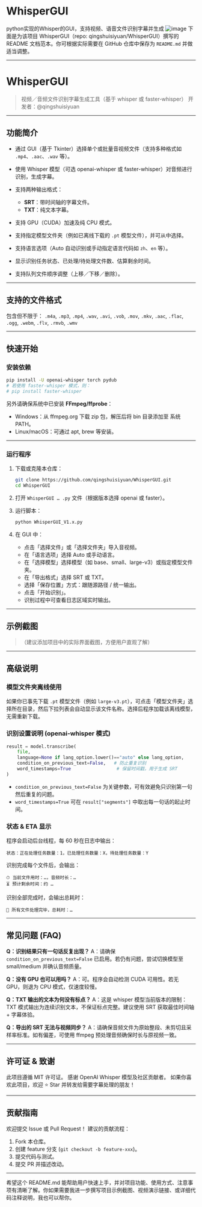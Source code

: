 # WhisperGUI
python实现的Whisper的GUI，支持视频、语音文件识别字幕并生成
![image](https://github.com/user-attachments/assets/f7b13ac6-ddcc-4531-8279-1459fd1451f4) 
下面是为该项目 WhisperGUI（repo: qingshuisiyuan/WhisperGUI）撰写的 README 文档范本。你可根据实际需要在 GitHub 仓库中保存为 `README.md` 并做适当调整。

---

# WhisperGUI

> 视频／音频文件识别字幕生成工具（基于 whisper 或 faster‑whisper）
> 开发者：@qingshuisiyuan

---

## 功能简介

* 通过 GUI（基于 Tkinter）选择单个或批量音视频文件（支持多种格式如 `.mp4`、`.aac`、`.wav` 等）。
* 使用 Whisper 模型（可选 openai-whisper 或 faster-whisper）对音频进行识别，生成字幕。
* 支持两种输出格式：

  * **SRT**：带时间轴的字幕文件。
  * **TXT**：纯文本字幕。
* 支持 GPU（CUDA）加速及纯 CPU 模式。
* 支持指定模型文件夹（例如已离线下载的 `.pt` 模型文件），并可从中选择。
* 支持语言选项（Auto 自动识别或手动指定语言代码如 `zh`、`en` 等）。
* 显示识别任务状态、已处理/待处理文件数、估算剩余时间。
* 支持队列文件顺序调整（上移／下移／删除）。

---

## 支持的文件格式

包含但不限于：
`.m4a`, `.mp3`, `.mp4`, `.wav`, `.avi`, `.vob`, `.mov`, `.mkv`,
`.aac`, `.flac`, `.ogg`, `.webm`, `.flv`, `.rmvb`, `.wmv`

---

## 快速开始

### 安装依赖

```bash
pip install -U openai-whisper torch pydub
# 若使用 faster-whisper 模式，则：
# pip install faster-whisper
```

另外请确保系统中已安装 **FFmpeg/ffprobe**：

* Windows：从 ffmpeg.org 下载 zip 包，解压后将 bin 目录添加至 系统 PATH。
* Linux/macOS：可通过 apt, brew 等安装。

---

### 运行程序

1. 下载或克隆本仓库：

   ```bash
   git clone https://github.com/qingshuisiyuan/WhisperGUI.git
   cd WhisperGUI
   ```
2. 打开 `WhisperGUI … .py` 文件（根据版本选择 openai 或 faster）。
3. 运行脚本：

   ```bash
   python WhisperGUI_V1.x.py
   ```
4. 在 GUI 中：

   * 点击「选择文件」或「选择文件夹」导入音视频。
   * 在「语言选项」选择 Auto 或手动语言。
   * 在「选择模型」选择模型（如 base、small、large-v3）或指定模型文件夹。
   * 在「导出格式」选择 SRT 或 TXT。
   * 选择「保存位置」方式：跟随源路径 / 统一输出。
   * 点击「开始识别」。
   * 识别过程中可查看日志区域实时输出。

---

## 示例截图

> （建议添加项目中的实际界面截图，方便用户直观了解）

---

## 高级说明

### 模型文件夹离线使用

如果你已事先下载 `.pt` 模型文件（例如 `large-v3.pt`），可点击「模型文件夹」选择所在目录，然后下拉列表会自动显示该文件名称。选择后程序加载该离线模型，无需重新下载。

### 识别设置说明 (openai-whisper 模式)

```python
result = model.transcribe(
    file,
    language=None if lang_option.lower()=="auto" else lang_option,
    condition_on_previous_text=False,   # 防止重复识别
    word_timestamps=True                 # 保留时间戳，用于生成 SRT
)
```

* `condition_on_previous_text=False` 为关键参数，可有效避免只识别第一句然后重复的问题。
* `word_timestamps=True` 可在 `result["segments"]` 中取出每一句话的起止时间。

### 状态 & ETA 显示

程序会启动后台线程，每 60 秒在日志中输出：

```
状态：正在处理任务数量：1，已处理任务数量：X，待处理任务数量：Y
```

识别完成每个文件后，会输出：

```
⏱ 当前文件用时：…，音频时长：…  
⏳ 预计剩余时间：约 …
```

识别全部完成时，会输出总耗时：

```
🎉 所有文件处理完毕，总耗时：…
```

---

## 常见问题 (FAQ)

**Q：识别结果只有一句话反复出现？**
A：请确保 `condition_on_previous_text=False` 已启用。若仍有问题，尝试切换模型至 small/medium 并确认音频质量。

**Q：没有 GPU 也可以用吗？**
A：可。程序会自动检测 CUDA 可用性。若无 GPU，则退为 CPU 模式，仅速度较慢。

**Q：TXT 输出的文本为何没有标点？**
A：这是 whisper 模型当前版本的限制：TXT 模式输出为连续识别文本，不保证标点完整。建议使用 SRT 获取最佳时间轴 + 字幕体验。

**Q：导出的 SRT 无法与视频同步？**
A：请确保音频文件为原始整段、未剪切且采样率标准。如有偏差，可使用 ffmpeg 预处理音频确保时长与原视频一致。

---

## 许可证 & 致谢

此项目遵循 MIT 许可证。
感谢 OpenAI Whisper 模型及社区贡献者。
如果你喜欢此项目，欢迎 ⭐ Star 并转发给需要字幕处理的朋友！

---

## 贡献指南

欢迎提交 Issue 或 Pull Request！
建议的贡献流程：

1. Fork 本仓库。
2. 创建 feature 分支 (`git checkout -b feature-xxx`)。
3. 提交代码与测试。
4. 提交 PR 并描述改动。

---

希望这个 README.md 能帮助用户快速上手，并对项目功能、使用方式、注意事项有清晰了解。你如果需要我进一步撰写项目示例截图、视频演示链接、或详细代码注释说明，我也可以帮你。
